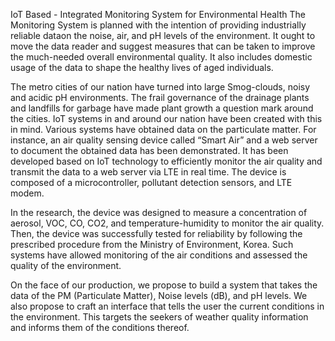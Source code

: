 IoT Based - Integrated Monitoring System for Environmental Health
The Monitoring System is planned with the intention of providing industrially reliable dataon the noise, air, and pH levels of the environment. It ought to move the data reader and suggest measures that can be 
taken to improve the much-needed overall environmental quality. 
It also includes domestic usage of the data to shape the healthy lives of aged individuals.

The metro cities of our nation have turned into large Smog-clouds, noisy and acidic pH environments. The frail governance of the drainage plants and landfills for garbage have
made plant growth a question mark around the cities. IoT systems in and around our nation have been created with this in mind. 
Various systems have obtained data on the particulate matter. For instance, an air quality sensing device called “Smart Air” and a web server to document the obtained data has been demonstrated. 
It has been developed based on IoT technology to efficiently monitor the air quality and transmit the data to a web server via LTE in real time. 
The device is composed of a microcontroller, pollutant detection sensors, and LTE modem. 

In the research, the device was designed to measure a concentration of aerosol, VOC, CO, CO2, and temperature-humidity to monitor the air quality. Then, the device was successfully tested for reliability 
by following the prescribed procedure from the Ministry of Environment, Korea. Such systems have allowed monitoring of the air conditions and assessed the quality of the environment.

On the face of our production, we propose to build a system that takes the data of the PM (Particulate Matter), Noise levels (dB), and pH levels. We also propose to craft an interface
that tells the user the current conditions in the environment. This targets the seekers of weather quality information and informs them of the conditions thereof.
